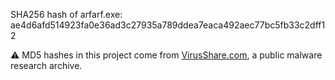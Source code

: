 SHA256 hash of arfarf.exe:
ae4d6afd514923fa0e36ad3c27935a789ddea7eaca492aec77bc5fb33c2dff12

⚠️ MD5 hashes in this project come from [VirusShare.com](https://virusshare.com), a public malware research archive.
